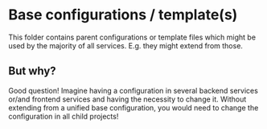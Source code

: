 # Base configurations / template(s)

This folder contains parent configurations or template files which might be used by the majority of all services. 
E.g. they might extend from those. 

## But why?
Good question! Imagine having a configuration in several backend services or/and frontend services and having the necessity to change it. Without extending from a unified base configuration, you would need to change the configuration in all child projects!
